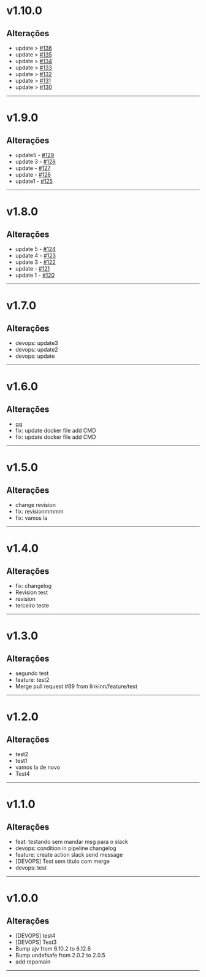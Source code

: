 # v1.10.0

## Alterações
- update > [#136](https://github.com/linkinn/apipokemon/pull/136)
- update > [#135](https://github.com/linkinn/apipokemon/pull/135)
- update > [#134](https://github.com/linkinn/apipokemon/pull/134)
- update > [#133](https://github.com/linkinn/apipokemon/pull/133)
- update > [#132](https://github.com/linkinn/apipokemon/pull/132)
- update > [#131](https://github.com/linkinn/apipokemon/pull/131)
- update > [#130](https://github.com/linkinn/apipokemon/pull/130)
---

# v1.9.0

## Alterações
- update5 - [#129](https://github.com/linkinn/apipokemon/pull/129)
- update 3 - [#128](https://github.com/linkinn/apipokemon/pull/128)
- update - [#127](https://github.com/linkinn/apipokemon/pull/127)
- update - [#126](https://github.com/linkinn/apipokemon/pull/126)
- update1 - [#125](https://github.com/linkinn/apipokemon/pull/125)
---

# v1.8.0

## Alterações
- update 5 - [#124](https://github.com/linkinn/apipokemon/pull/124)
- update 4 - [#123](https://github.com/linkinn/apipokemon/pull/123)
- update 3 - [#122](https://github.com/linkinn/apipokemon/pull/122)
- update - [#121](https://github.com/linkinn/apipokemon/pull/121)
- update 1 - [#120](https://github.com/linkinn/apipokemon/pull/120)
---

# v1.7.0

## Alterações
- devops: update3
- devops: update2
- devops: update
---

# v1.6.0

## Alterações
- gg
- fix: update docker file add CMD
- fix: update docker file add CMD
---

# v1.5.0

## Alterações
- change revision
- fix: revisionmmmm
- fix: vamos la
---

# v1.4.0

## Alterações
- fix: changelog
- Revision test
- revision
- terceiro teste
---

# v1.3.0

## Alterações
- segundo test
- feature: test2
- Merge pull request #69 from linkinn/feature/test
---


# v1.2.0

## Alterações
- test2
- test1
- vamos la de novo
- Test4
---

# v1.1.0

## Alterações
- feat: testando sem mandar msg para o slack
- devops: condition in pipeline changelog
- feature: create action slack send message
- [DEVOPS] Test sem titulo com merge
- devops: test
---

# v1.0.0

## Alterações
- [DEVOPS] test4
- [DEVOPS] Test3
- Bump ajv from 6.10.2 to 6.12.6
- Bump undefsafe from 2.0.2 to 2.0.5
- add repomain
---
